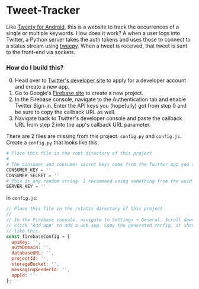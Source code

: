 # Tweet-Tracker
Like [Tweety for Android](https://github.com/ctcuff/Tweety-Android), this is a website to track the occurrences of a single or multiple keywords. How does it work? A when a user logs into Twitter, a Python server takes the auth tokens and uses those to connect to a status stream using [tweepy](https://github.com/tweepy/tweepy). When a tweet is received, that tweet is sent to the front-end via sockets.

### How do I build this?
0. Head over to [Twitter's developer site](https://developer.twitter.com/) to apply for a developer account and create a new app.
1. Go to Google's [Firebase site](https://firebase.google.com/) to create a new project.
2. In the Firebase console, navigate to the Authentication tab and enable Twitter Sign-in. Enter the API keys you (hopefully) got from step 0 and be sure to copy the callback URL as well.
3. Navigate back to Twitter's developer console and paste the callback URL from step 2 into the app's callback URL parameter.

There are 2 files are missing from this project. `config.py` and `config.js`. Create a `config.py` that looks like this:
```python
# Place this file in the root directory of this project
#
# The consumer and consumer secret keys come from the Twitter app you created
CONSUMER_KEY = ''
CONSUMER_SECRET = ''
# This is any random string. I recommend using something from the uuid library
SERVER_KEY = ''
```
In `config.js`:
```javascript
// Place this file in the /static directory of this project
//
// In the Firebase console, navigate to Settings > General. Scroll down and
// click "Add app" to add a web app. Copy the generated config, it should look
// like this.
const firebaseConfig = {
  apiKey: '',
  authDomain: '',
  databaseURL: '',
  projectId: '',
  storageBucket: '',
  messagingSenderId: '',
  appId: ''
};
```
